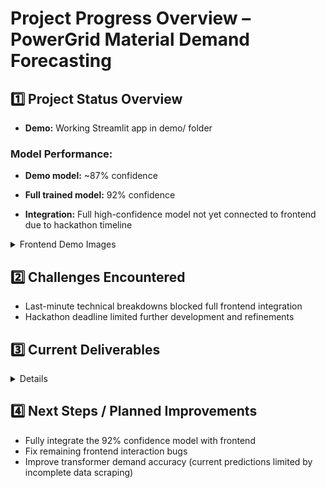 # Project Progress Overview – PowerGrid Material Demand Forecasting

## 1️⃣ Project Status Overview

- **Demo:** Working Streamlit app in demo/ folder

### Model Performance:
- **Demo model:** ~87% confidence
- **Full trained model:** 92% confidence

- **Integration:** Full high-confidence model not yet connected to frontend due to hackathon timeline

<details>
<summary>Frontend Demo Images</summary>
[View images](https://drive.google.com/drive/folders/1OAFJntccyfn7NheeyARfxalzKi6BTw7d?usp=drive_link)
</details>

## 2️⃣ Challenges Encountered
- Last-minute technical breakdowns blocked full frontend integration
- Hackathon deadline limited further development and refinements

## 3️⃣ Current Deliverables

<details>
<summary>Details</summary>

- Demo Folder: Streamlit application utilizing the 87% confidence model [YouTube Submission]
- Src Folder: Primary model including frontend code

</details>

## 4️⃣ Next Steps / Planned Improvements
- Fully integrate the 92% confidence model with frontend
- Fix remaining frontend interaction bugs
- Improve transformer demand accuracy (current predictions limited by incomplete data scraping)